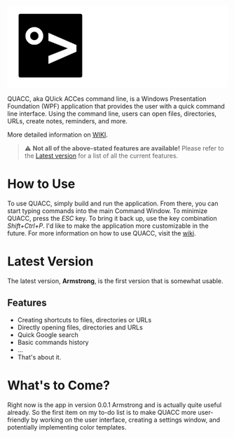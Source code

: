 ![QUACC banner](/banner.png)

QUACC, aka QUick ACCes command line, is a Windows Presentation Foundation (WPF) application that provides the user with a quick command line interface. Using the command line, users can open files, directories, URLs, create notes, reminders, and more.

More detailed information on [WIKI](/wiki/).

> :warning: **Not all of the above-stated features are available!** Please refer to the [Latest version](#latest-version) for a list of all the current features.

# How to Use

To use QUACC, simply build and run the application. From there, you can start typing commands into the main Command Window. To minimize QUACC, press the *ESC* key. To bring it back up, use the key combination *Shift+Ctrl+P*. I'd like to make the application more customizable in the future.
For more information on how to use QUACC, visit the [wiki](/wiki/).

# Latest Version

The latest version, __Armstrong__, is the first version that is somewhat usable.

## Features

- Creating shortcuts to files, directories or URLs
- Directly opening files, directories and URLs
- Quick Google search
- Basic commands history
- ...
- That's about it.

# What's to Come?

Right now is the app in version 0.0.1 Armstrong and is actually quite useful already. So the first item on my to-do list is to make QUACC more user-friendly by working on the user interface, creating a settings window, and potentially implementing color templates.
